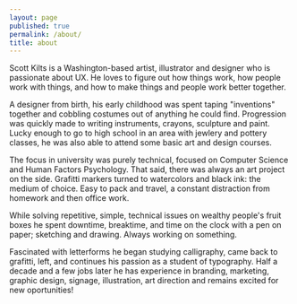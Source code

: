 ```yaml
---
layout: page
published: true
permalink: /about/
title: about
---
```

Scott Kilts is a Washington-based artist, illustrator and designer who is passionate about UX. He loves to figure out how things work, how people work with things, and how to make things and people work better together.

A designer from birth, his early childhood was spent taping "inventions" together and cobbling costumes out of anything he could find. Progression was quickly made to writing instruments, crayons, sculpture and paint. Lucky enough to go to high school in an area with jewlery and pottery classes, he was also able to attend some basic art and design courses. 

The focus in university was purely technical, focused on Computer Science and Human Factors Psychology. That said, there was always an art project on the side. Grafitti markers turned to watercolors and black ink: the medium of choice. Easy to pack and travel, a constant distraction from homework and then office work.

While solving repetitive, simple, technical issues on wealthy people's fruit boxes he spent downtime, breaktime, and time on the clock with a pen on paper; sketching and drawing. Always working on something. 

Fascinated with letterforms he began studying calligraphy, came back to grafitti, left, and continues his passion as a student of typography. Half a decade and a few jobs later he has experience in branding, marketing, graphic design, signage, illustration, art direction and remains excited for new oportunities!
